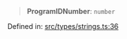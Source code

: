 > **ProgramIDNumber**: `number`

Defined in: [src/types/strings.ts:36](https://github.com/bhavjitChauhan/khan-api/blob/67d30ab4498111952301bcaddbef9a132bf75105/src/types/strings.ts#L36)
